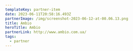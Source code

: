 ```yaml
---
templateKey: partner-item
date: 2023-06-11T20:58:16.493Z
partnerImage: /img/screenshot-2023-06-12-at-00.06.13.png
title: Ambio
heroTitle: Ambio
partnerLink: http://www.ambio.com.ua/
tags:
  - partner
---
```

